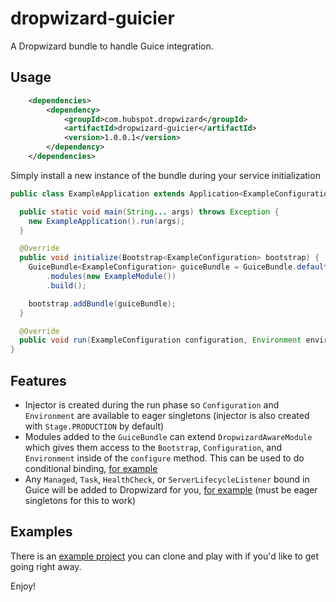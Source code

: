 # dropwizard-guicier

A Dropwizard bundle to handle Guice integration.

## Usage
```xml
    <dependencies>
        <dependency>
            <groupId>com.hubspot.dropwizard</groupId>
            <artifactId>dropwizard-guicier</artifactId>
            <version>1.0.0.1</version>
        </dependency>
    </dependencies>
```

Simply install a new instance of the bundle during your service initialization
```java
public class ExampleApplication extends Application<ExampleConfiguration> {

  public static void main(String... args) throws Exception {
    new ExampleApplication().run(args);
  }

  @Override
  public void initialize(Bootstrap<ExampleConfiguration> bootstrap) {
    GuiceBundle<ExampleConfiguration> guiceBundle = GuiceBundle.defaultBuilder(ExampleConfiguration.class)
        .modules(new ExampleModule())
        .build();

    bootstrap.addBundle(guiceBundle);
  }

  @Override
  public void run(ExampleConfiguration configuration, Environment environment) throws Exception {}
}
```

## Features
- Injector is created during the run phase so `Configuration` and `Environment` are available to eager singletons (injector is also
created with `Stage.PRODUCTION` by default) 
- Modules added to the `GuiceBundle` can extend `DropwizardAwareModule` which gives them
access to the `Bootstrap`, `Configuration`, and `Environment` inside of the `configure` method. This can be used to do conditional
binding, [for example](https://github.com/jhaber/dropwizard-guicier-example/blob/6a7aaaad8a69b3e3331504ebdf77754eccb9bf6b/src/main/java/com/hubspot/dropwizard/example/ExampleModule.java#L20-L23)
- Any `Managed`, `Task`, `HealthCheck`, or `ServerLifecycleListener` bound in Guice will be added to Dropwizard for you, [for example](https://github.com/jhaber/dropwizard-guicier-example/blob/6a7aaaad8a69b3e3331504ebdf77754eccb9bf6b/src/main/java/com/hubspot/dropwizard/example/ExampleModule.java#L31-L37) (must be eager singletons for this to work)

## Examples
There is an [example project](https://github.com/jhaber/dropwizard-guicier-example) you can clone and play with if you'd like to get
going right away. 

Enjoy!

